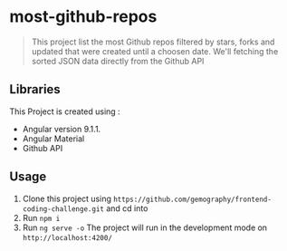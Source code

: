 # most-github-repos
> This project list the most Github repos filtered by stars, forks and updated that were created until a    choosen date. We'll fetching the sorted JSON data directly from the Github API

## Libraries
This Project is created using :
+ Angular version 9.1.1.
+ Angular Material
+ Github API

## Usage
1. Clone this project using `https://github.com/gemography/frontend-coding-challenge.git` and cd into
2. Run `npm i`
3. Run `ng serve -o` The project will run in the development mode on `http://localhost:4200/`
